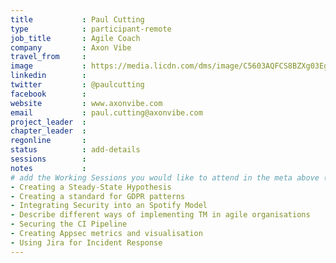 ```yaml
---
title           : Paul Cutting
type            : participant-remote
job_title       : Agile Coach
company         : Axon Vibe
travel_from     :
image           : https://media.licdn.com/dms/image/C5603AQFCS8BZXg03Eg/profile-displayphoto-shrink_200_200/0?e=1533168000&v=beta&t=8GnVYcA2HSQbXak-ayZj2kniW2PZSR_qVKiqaspjaQY
linkedin        : 
twitter         : @paulcutting
facebook        :
website         : www.axonvibe.com
email           : paul.cutting@axonvibe.com
project_leader  :
chapter_leader  :
regonline       :
status          : add-details
sessions        :
notes           :
# add the Working Sessions you would like to attend in the meta above (use the session's title) e.g. sessions (one per line): 
- Creating a Steady-State Hypothesis
- Creating a standard for GDPR patterns
- Integrating Security into an Spotify Model
- Describe different ways of implementing TM in agile organisations
- Securing the CI Pipeline
- Creating Appsec metrics and visualisation
- Using Jira for Incident Response
---
```


<!-- put more details about participant here -->
